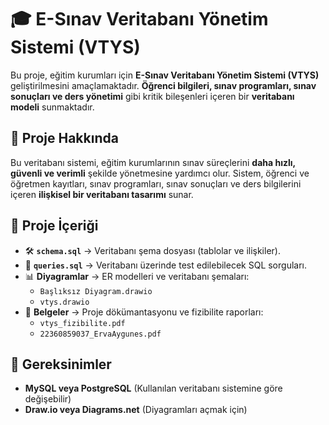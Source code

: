 # 🎓 E-Sınav Veritabanı Yönetim Sistemi (VTYS)

Bu proje, eğitim kurumları için **E-Sınav Veritabanı Yönetim Sistemi (VTYS)** geliştirilmesini amaçlamaktadır. **Öğrenci bilgileri, sınav programları, sınav sonuçları ve ders yönetimi** gibi kritik bileşenleri içeren bir **veritabanı modeli** sunmaktadır. 

## 📌 Proje Hakkında
Bu veritabanı sistemi, eğitim kurumlarının sınav süreçlerini **daha hızlı, güvenli ve verimli** şekilde yönetmesine yardımcı olur. Sistem, öğrenci ve öğretmen kayıtları, sınav programları, sınav sonuçları ve ders bilgilerini içeren **ilişkisel bir veritabanı tasarımı** sunar.

## 📁 Proje İçeriği

- 🛠 **`schema.sql`** → Veritabanı şema dosyası (tablolar ve ilişkiler).
- 📝 **`queries.sql`** → Veritabanı üzerinde test edilebilecek SQL sorguları.
- 📊 **Diyagramlar** → ER modelleri ve veritabanı şemaları:
  - `Başlıksız Diyagram.drawio`
  - `vtys.drawio`
- 📄 **Belgeler** → Proje dökümantasyonu ve fizibilite raporları:
  - `vtys_fizibilite.pdf`
  - `22360859037_ErvaAygunes.pdf`


## 🔧 Gereksinimler
- **MySQL veya PostgreSQL** (Kullanılan veritabanı sistemine göre değişebilir)
- **Draw.io veya Diagrams.net** (Diyagramları açmak için)

